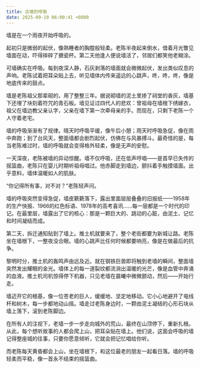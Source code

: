 ```yaml
---
title: 古墙的呼吸
date: 2025-09-10 06:00:41 +0800
---
```


墙是在一个雨夜开始呼吸的。

起初只是微弱的起伏，像熟睡者的胸膛般轻柔。老陈半夜起来倒水，借着月光瞥见墙面在动，吓得摔碎了搪瓷杯。第二天他逢人便说墙活了，邻居们都笑他老糊涂。

可墙确实在呼吸。每到夜深人静，石灰剥落的墙面就会微微起伏，发出类似叹息的声响。老陈试着把耳朵贴上去，听见墙体内传来遥远的心跳声，咚，咚，咚，像是地底传来的鼓点。

墙是老陈祖父那辈砌的，用了整整三年。据说砌墙的泥土里掺了祠堂的香灰，墙基下还埋了块刻着符咒的青石板。墙见证过四代人的悲欢：曾祖母在墙根下绣嫁衣，祖父在墙边教父亲认字，父亲在墙下第一次牵母亲的手。而现在，只剩下老陈一个人守着老宅。

墙的呼吸渐渐有了规律。晴天时呼吸平缓，像午后小憩；雨天时呼吸急促，像在雨中奔跑；到了台风天，整面墙都会剧烈起伏，仿佛在与风暴搏斗。最奇怪的是，每当老陈难过时，墙的呼吸就会变得格外轻柔，像是无声的安慰。

一天深夜，老陈被墙的异动惊醒。墙不仅呼吸，还在低声哼唱——是首早已失传的摇篮曲，老陈只在婴儿时期听祖母唱过。他赤脚走到墙边，颤抖着手触摸墙面。出乎意料，墙体温暖如人的肌肤。

“你记得所有事，对不对？”老陈轻声问。

墙的呼吸突然变得急促，墙皮簌簌落下，露出里面层层叠叠的旧报纸——1958年的生产快报、1966的红色标语、1978年的高考喜讯……每一层都是一个时代的印记。在最里层，墙露出了它的核心：那是一颗巨大的、跳动的心脏，由泥土、记忆和时间凝结而成。

第二天，拆迁通知贴到了墙上。推土机就要来了，整个老街都要为新城让路。老陈坐在墙根下，一整夜没合眼。墙的心跳声比任何时候都要响亮，像是在做最后的抗争。

黎明时分，推土机的轰鸣声由远及近。就在钢铁巨兽即将触到老墙的瞬间，整面墙突然发出耀眼的金光。墙体上的每一道裂纹都流淌出温暖的光芒，像是血管中奔涌的血液。推土机司机惊得停下机器，只见老墙在晨曦中微微颤动，然后——开始行走。

墙迈开它的根基，像一位苍老的巨人，缓缓地、坚定地移动。它小心地避开了电线杆和树木，每一步都地动山摇。墙走过老陈身边时，一颗由泥土凝结的心形石块从墙上落下，滚到老陈脚边。

在所有人的注视下，老墙一步一步走向城外的荒山，最终在山顶停下，重新扎根。从此，每个想听故事的人都会爬上山，把耳朵贴在墙上。他们说，这面会呼吸的墙记得整座城的往事，只要你愿意倾听，它就会把记忆唱给你听。

而老陈每天黄昏都会上山，坐在墙根下，和这位最老的朋友一起看日落。墙的呼吸轻柔而平稳，像一首永不结束的摇篮曲。
